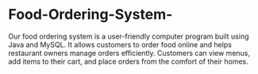 # Food-Ordering-System-
Our food ordering system is a user-friendly computer program built using Java and MySQL. It allows customers to order food online and helps restaurant owners manage orders efficiently. Customers can view menus, add items to their cart, and place orders from the comfort of their homes. 
